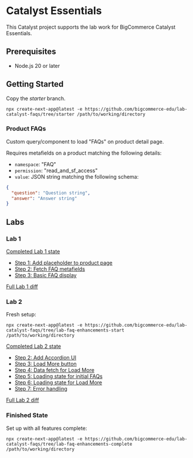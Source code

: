 # Catalyst Essentials

This Catalyst project supports the lab work for BigCommerce Catalyst Essentials.

## Prerequisites

* Node.js 20 or later

## Getting Started

Copy the _starter_ branch.

```shell
npx create-next-app@latest -e https://github.com/bigcommerce-edu/lab-catalyst-faqs/tree/starter /path/to/working/directory
```

### Product FAQs

Custom query/component to load "FAQs" on product detail page.

Requires metafields on a product matching the following details:

* `namespace`: "FAQ"
* `permission`: "read_and_sf_access"
* `value`: JSON string matching the following schema:

```json
{
  "question": "Question string",
  "answer": "Answer string"
}
```

## Labs

### Lab 1

[Completed Lab 1 state](https://github.com/bigcommerce-edu/lab-catalyst-faqs/tree/lab-basic-faqs-complete)

* [Step 1: Add placeholder to product page](https://github.com/bigcommerce-edu/lab-catalyst-faqs/compare/starter...lab-basic-faqs-01?diff=split)
* [Step 2: Fetch FAQ metafields](https://github.com/bigcommerce-edu/lab-catalyst-faqs/compare/lab-basic-faqs-01...lab-basic-faqs-02?diff=split)
* [Step 3: Basic FAQ display](https://github.com/bigcommerce-edu/lab-catalyst-faqs/compare/lab-basic-faqs-02...lab-basic-faqs-03?diff=split)

[Full Lab 1 diff](https://github.com/bigcommerce-edu/lab-catalyst-faqs/compare/starter...lab-basic-faqs-complete?diff=split)

### Lab 2

Fresh setup:

```shell
npx create-next-app@latest -e https://github.com/bigcommerce-edu/lab-catalyst-faqs/tree/lab-faq-enhancements-start /path/to/working/directory
```

[Completed Lab 2 state](https://github.com/bigcommerce-edu/lab-catalyst-faqs/tree/lab-faq-enhancements-complete)

* [Step 2: Add Accordion UI](https://github.com/bigcommerce-edu/lab-catalyst-faqs/compare/lab-faq-enhancements-start...lab-faq-enhancements-02?diff=split)
* [Step 3: Load More button](https://github.com/bigcommerce-edu/lab-catalyst-faqs/compare/lab-faq-enhancements-02...lab-faq-enhancements-03?diff=split)
* [Step 4: Data fetch for Load More](https://github.com/bigcommerce-edu/lab-catalyst-faqs/compare/lab-faq-enhancements-03...lab-faq-enhancements-04?diff=split)
* [Step 5: Loading state for initial FAQs](https://github.com/bigcommerce-edu/lab-catalyst-faqs/compare/lab-faq-enhancements-04...lab-faq-enhancements-05?diff=split)
* [Step 6: Loading state for Load More](https://github.com/bigcommerce-edu/lab-catalyst-faqs/compare/lab-faq-enhancements-05...lab-faq-enhancements-06?diff=split)
* [Step 7: Error handling](https://github.com/bigcommerce-edu/lab-catalyst-faqs/compare/lab-faq-enhancements-06...lab-faq-enhancements-07?diff=split)

[Full Lab 2 diff](https://github.com/bigcommerce-edu/lab-catalyst-faqs/compare/lab-faq-enhancements-start...lab-faq-enhancements-complete?diff=split)

### Finished State

Set up with all features complete:

```shell
npx create-next-app@latest -e https://github.com/bigcommerce-edu/lab-catalyst-faqs/tree/lab-faq-enhancements-complete /path/to/working/directory
```

